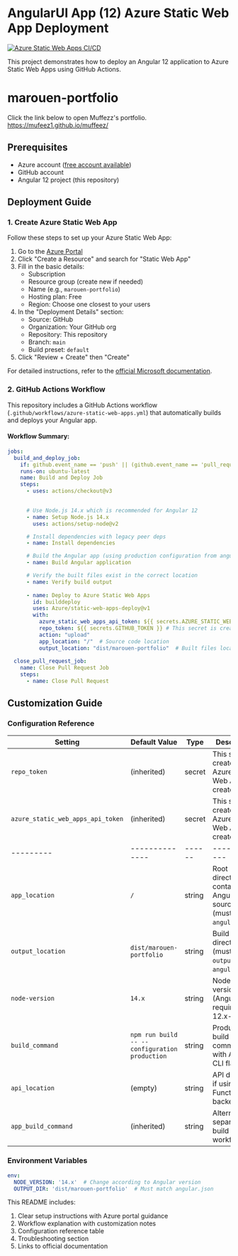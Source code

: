 # AngularUI App (12) Azure Static Web App Deployment

[![Azure Static Web Apps CI/CD](https://github.com/marouen-kachroudi/muffeez/actions/workflows/azure-static-web-apps-salmon-ocean-0e2b94803.yml/badge.svg)](https://github.com/marouen-kachroudi/muffeez/actions/workflows/azure-static-web-apps-salmon-ocean-0e2b94803.yml)

This project demonstrates how to deploy an Angular 12 application to Azure Static Web Apps using GitHub Actions.

# marouen-portfolio 
Click the link below to open Muffezz's portfolio.
<https://mufeez1.github.io/muffeez/> 

## Prerequisites

- Azure account ([free account available](https://azure.microsoft.com/free/))
- GitHub account
- Angular 12 project (this repository)

## Deployment Guide

### 1. Create Azure Static Web App

Follow these steps to set up your Azure Static Web App:

1. Go to the [Azure Portal](https://portal.azure.com/)
2. Click "Create a Resource" and search for "Static Web App"
3. Fill in the basic details:
   - Subscription
   - Resource group (create new if needed)
   - Name (e.g., `marouen-portfolio`)
   - Hosting plan: Free
   - Region: Choose one closest to your users
4. In the "Deployment Details" section:
   - Source: GitHub
   - Organization: Your GitHub org
   - Repository: This repository
   - Branch: `main`
   - Build preset: `default`
5. Click "Review + Create" then "Create"

For detailed instructions, refer to the [official Microsoft documentation](https://learn.microsoft.com/en-us/azure/static-web-apps/deploy-angular?pivots=github).

### 2. GitHub Actions Workflow

This repository includes a GitHub Actions workflow (`.github/workflows/azure-static-web-apps.yml`) that automatically builds and deploys your Angular app.

#### Workflow Summary:

```yaml
jobs:
  build_and_deploy_job:
    if: github.event_name == 'push' || (github.event_name == 'pull_request' && github.event.action != 'closed')
    runs-on: ubuntu-latest
    name: Build and Deploy Job
    steps:
      - uses: actions/checkout@v3

      
      # Use Node.js 14.x which is recommended for Angular 12
      - name: Setup Node.js 14.x
        uses: actions/setup-node@v2

      # Install dependencies with legacy peer deps
      - name: Install dependencies

      # Build the Angular app (using production configuration from angular.json)
      - name: Build Angular application

      # Verify the built files exist in the correct location
      - name: Verify build output
      
      - name: Deploy to Azure Static Web Apps
        id: builddeploy
        uses: Azure/static-web-apps-deploy@v1
        with:
          azure_static_web_apps_api_token: ${{ secrets.AZURE_STATIC_WEB_APPS_API_TOKEN }} # This secret is created in Github when Azure Static Web App is created.
          repo_token: ${{ secrets.GITHUB_TOKEN }} # This secret is created in Github when Azure Static Web App is created.
          action: "upload"
          app_location: "/"  # Source code location
          output_location: "dist/marouen-portfolio"  # Built files location (matches angular.json)
          
  close_pull_request_job:
    name: Close Pull Request Job
    steps:
      - name: Close Pull Request
```

## Customization Guide <a name="customization-guide"></a>

### Configuration Reference

| Setting | Default Value | Type | Description | Required |
|---------|--------------|------|-------------|----------|
| `repo_token` | (inherited) | secret | This secret is created when Azure Static Web App is created. | ✅ Yes |
| `azure_static_web_apps_api_token` | (inherited) | secret | This secret is created when Azure Static Web App is created. | ✅ Yes |
|---------|--------------|------|-------------|----------|
| `app_location` | `/` | string | Root directory containing Angular source files (must contain `angular.json`) | ✅ Yes |
| `output_location` | `dist/marouen-portfolio` | string | Build output directory (must match `outputPath` in `angular.json`) | ✅ Yes |
| `node-version` | `14.x` | string | Node.js version (Angular 12 requires 12.x-14.x) | ✅ Yes |
| `build_command` | `npm run build -- --configuration production` | string | Production build command with Angular CLI flags | ✅ Yes |
| `api_location` | (empty) | string | API directory if using Azure Functions backend | ❌ No |
| `app_build_command` | (inherited) | string | Alternative to separate build step in workflow | ❌ No |


### Environment Variables

```yaml
env:
  NODE_VERSION: '14.x'  # Change according to Angular version
  OUTPUT_DIR: 'dist/marouen-portfolio'  # Must match angular.json
```
This README includes:
1. Clear setup instructions with Azure portal guidance
2. Workflow explanation with customization notes
3. Configuration reference table
4. Troubleshooting section
5. Links to official documentation
